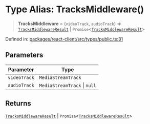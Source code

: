 # Type Alias: TracksMiddleware()

> **TracksMiddleware** = (`videoTrack`, `audioTrack`) => [`TracksMiddlewareResult`](TracksMiddlewareResult.md) \| `Promise`\<[`TracksMiddlewareResult`](TracksMiddlewareResult.md)\>

Defined in: [packages/react-client/src/types/public.ts:31](https://github.com/fishjam-cloud/web-client-sdk/blob/00cc23b021c6e87a4a0f647ceccc9acb897b5a38/packages/react-client/src/types/public.ts#L31)

## Parameters

| Parameter | Type |
| ------ | ------ |
| `videoTrack` | `MediaStreamTrack` |
| `audioTrack` | `MediaStreamTrack` \| `null` |

## Returns

[`TracksMiddlewareResult`](TracksMiddlewareResult.md) \| `Promise`\<[`TracksMiddlewareResult`](TracksMiddlewareResult.md)\>
